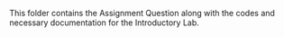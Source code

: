 This folder contains the Assignment Question along with the codes and necessary documentation for the Introductory Lab.
